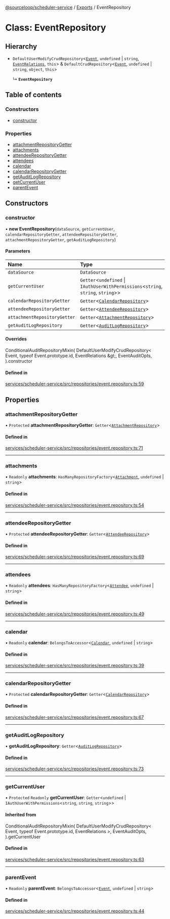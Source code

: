 [@sourceloop/scheduler-service](../README.md) / [Exports](../modules.md) / EventRepository

# Class: EventRepository

## Hierarchy

- `DefaultUserModifyCrudRepository`<[`Event`](Event.md), `undefined` \| `string`, [`EventRelations`](../interfaces/EventRelations.md), `this`\> & `DefaultCrudRepository`<[`Event`](Event.md), `undefined` \| `string`, `object`, `this`\>

  ↳ **`EventRepository`**

## Table of contents

### Constructors

- [constructor](EventRepository.md#constructor)

### Properties

- [attachmentRepositoryGetter](EventRepository.md#attachmentrepositorygetter)
- [attachments](EventRepository.md#attachments)
- [attendeeRepositoryGetter](EventRepository.md#attendeerepositorygetter)
- [attendees](EventRepository.md#attendees)
- [calendar](EventRepository.md#calendar)
- [calendarRepositoryGetter](EventRepository.md#calendarrepositorygetter)
- [getAuditLogRepository](EventRepository.md#getauditlogrepository)
- [getCurrentUser](EventRepository.md#getcurrentuser)
- [parentEvent](EventRepository.md#parentevent)

## Constructors

### constructor

• **new EventRepository**(`dataSource`, `getCurrentUser`, `calendarRepositoryGetter`, `attendeeRepositoryGetter`, `attachmentRepositoryGetter`, `getAuditLogRepository`)

#### Parameters

| Name | Type |
| :------ | :------ |
| `dataSource` | `DataSource` |
| `getCurrentUser` | `Getter`<`undefined` \| `IAuthUserWithPermissions`<`string`, `string`, `string`\>\> |
| `calendarRepositoryGetter` | `Getter`<[`CalendarRepository`](CalendarRepository.md)\> |
| `attendeeRepositoryGetter` | `Getter`<[`AttendeeRepository`](AttendeeRepository.md)\> |
| `attachmentRepositoryGetter` | `Getter`<[`AttachmentRepository`](AttachmentRepository.md)\> |
| `getAuditLogRepository` | `Getter`<[`AuditLogRepository`](AuditLogRepository.md)\> |

#### Overrides

ConditionalAuditRepositoryMixin(
  DefaultUserModifyCrudRepository&lt;
    Event,
    typeof Event.prototype.id,
    EventRelations
  \&gt;,
  EventAuditOpts,
).constructor

#### Defined in

[services/scheduler-service/src/repositories/event.repository.ts:59](https://github.com/sourcefuse/loopback4-microservice-catalog/blob/b93c60ac7/services/scheduler-service/src/repositories/event.repository.ts#L59)

## Properties

### attachmentRepositoryGetter

• `Protected` **attachmentRepositoryGetter**: `Getter`<[`AttachmentRepository`](AttachmentRepository.md)\>

#### Defined in

[services/scheduler-service/src/repositories/event.repository.ts:71](https://github.com/sourcefuse/loopback4-microservice-catalog/blob/b93c60ac7/services/scheduler-service/src/repositories/event.repository.ts#L71)

___

### attachments

• `Readonly` **attachments**: `HasManyRepositoryFactory`<[`Attachment`](Attachment.md), `undefined` \| `string`\>

#### Defined in

[services/scheduler-service/src/repositories/event.repository.ts:54](https://github.com/sourcefuse/loopback4-microservice-catalog/blob/b93c60ac7/services/scheduler-service/src/repositories/event.repository.ts#L54)

___

### attendeeRepositoryGetter

• `Protected` **attendeeRepositoryGetter**: `Getter`<[`AttendeeRepository`](AttendeeRepository.md)\>

#### Defined in

[services/scheduler-service/src/repositories/event.repository.ts:69](https://github.com/sourcefuse/loopback4-microservice-catalog/blob/b93c60ac7/services/scheduler-service/src/repositories/event.repository.ts#L69)

___

### attendees

• `Readonly` **attendees**: `HasManyRepositoryFactory`<[`Attendee`](Attendee.md), `undefined` \| `string`\>

#### Defined in

[services/scheduler-service/src/repositories/event.repository.ts:49](https://github.com/sourcefuse/loopback4-microservice-catalog/blob/b93c60ac7/services/scheduler-service/src/repositories/event.repository.ts#L49)

___

### calendar

• `Readonly` **calendar**: `BelongsToAccessor`<[`Calendar`](Calendar.md), `undefined` \| `string`\>

#### Defined in

[services/scheduler-service/src/repositories/event.repository.ts:39](https://github.com/sourcefuse/loopback4-microservice-catalog/blob/b93c60ac7/services/scheduler-service/src/repositories/event.repository.ts#L39)

___

### calendarRepositoryGetter

• `Protected` **calendarRepositoryGetter**: `Getter`<[`CalendarRepository`](CalendarRepository.md)\>

#### Defined in

[services/scheduler-service/src/repositories/event.repository.ts:67](https://github.com/sourcefuse/loopback4-microservice-catalog/blob/b93c60ac7/services/scheduler-service/src/repositories/event.repository.ts#L67)

___

### getAuditLogRepository

• **getAuditLogRepository**: `Getter`<[`AuditLogRepository`](AuditLogRepository.md)\>

#### Defined in

[services/scheduler-service/src/repositories/event.repository.ts:73](https://github.com/sourcefuse/loopback4-microservice-catalog/blob/b93c60ac7/services/scheduler-service/src/repositories/event.repository.ts#L73)

___

### getCurrentUser

• `Protected` `Readonly` **getCurrentUser**: `Getter`<`undefined` \| `IAuthUserWithPermissions`<`string`, `string`, `string`\>\>

#### Inherited from

ConditionalAuditRepositoryMixin(
  DefaultUserModifyCrudRepository<
    Event,
    typeof Event.prototype.id,
    EventRelations
  \>,
  EventAuditOpts,
).getCurrentUser

#### Defined in

[services/scheduler-service/src/repositories/event.repository.ts:63](https://github.com/sourcefuse/loopback4-microservice-catalog/blob/b93c60ac7/services/scheduler-service/src/repositories/event.repository.ts#L63)

___

### parentEvent

• `Readonly` **parentEvent**: `BelongsToAccessor`<[`Event`](Event.md), `undefined` \| `string`\>

#### Defined in

[services/scheduler-service/src/repositories/event.repository.ts:44](https://github.com/sourcefuse/loopback4-microservice-catalog/blob/b93c60ac7/services/scheduler-service/src/repositories/event.repository.ts#L44)
